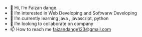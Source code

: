 - 👋 Hi, I’m Faizan dange.
- 👀 I’m interested in Web Developing and Softwarw Developing
- 🌱 I’m currently learning java , javascript, python
- 💞️ I’m looking to collaborate on company
- 📫 How to reach me faizandange123@gmail.com

<!---
faizandange/faizandange is a ✨ special ✨ repository because its `README.md` (this file) appears on your GitHub profile.
You can click the Preview link to take a look at your changes.
--->
